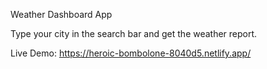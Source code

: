 Weather Dashboard App

Type your city in the search bar and get the weather report.

Live Demo: https://heroic-bombolone-8040d5.netlify.app/

